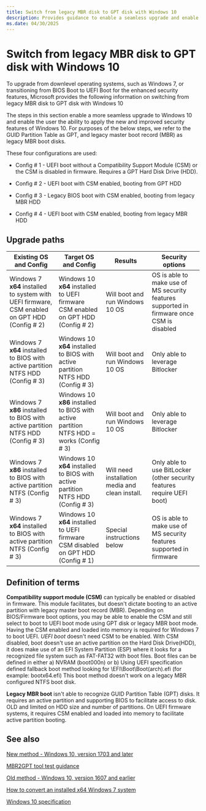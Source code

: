 ```yaml
---
title: Switch from legacy MBR disk to GPT disk with Windows 10
description: Provides guidance to enable a seamless upgrade and enable the user to apply new and improved security features of Windows 10.
ms.date: 04/30/2025
---
```


# Switch from legacy MBR disk to GPT disk with Windows 10

To upgrade from downlevel operating systems, such as Windows 7, or transitioning from BIOS Boot to UEFI Boot for the enhanced security features, Microsoft provides the following information on switching from legacy MBR disk to GPT disk with Windows 10

The steps in this section enable a more seamless upgrade to Windows 10 and enable the user the ability to apply the new and improved security features of Windows 10. For purposes of the below steps, we refer to the GUID Partition Table as GPT, and legacy master boot record (MBR) as legacy MBR boot disks.

These four configurations are used:

- Config \# 1 - UEFI boot without a Compatibility Support Module (CSM) or the CSM is disabled in firmware. Requires a GPT Hard Disk Drive (HDD).

- Config \# 2 - UEFI boot with CSM enabled, booting from GPT HDD

- Config \# 3 - Legacy BIOS boot with CSM enabled, booting from legacy MBR HDD

- Config \# 4 - UEFI boot with CSM enabled, booting from legacy MBR HDD

## Upgrade paths

| Existing OS and Config | Target OS and Config | Results | Security options |
|--|--|--|--|
| Windows 7 **x64** installed to system with UEFI firmware, CSM enabled on GPT HDD (Config \# 2) | Windows 10 **x64** installed to UEFI firmware CSM enabled on GPT HDD (Config \# 2) | Will boot and run Windows 10 OS | OS is able to make use of MS security features supported in firmware once CSM is disabled |
| Windows 7 **x64** installed to BIOS with active partition NTFS HDD (Config \# 3) | Windows 10 **x64** installed to BIOS with active partition NTFS HDD (Config \# 3) | Will boot and run Windows 10 OS | Only able to leverage Bitlocker |
| Windows 7 **x86** installed to BIOS with active partition NTFS HDD (Config \# 3) | Windows 10 **x86** installed to BIOS with active partition NTFS HDD = works (Config \# 3) | Will boot and run Windows 10 OS | Only able to leverage Bitlocker |
| Windows 7 **x86** installed to BIOS with active partition NTFS (Config \# 3) | Windows 10 **x64** installed to BIOS with active partition NTFS HDD (Config \# 3) | Will need installation media and clean install. | Only able to use BitLocker (other security features require UEFI boot) |
| Windows 7 **x64** installed to BIOS with active partition NTFS (Config \# 3) | Windows 10 **x64** installed to UEFI firmware CSM disabled on GPT HDD (Config \# 1) | Special instructions below | OS is able to make use of MS security features supported in firmware |

## Definition of terms

**Compatibility support module (CSM)** can typically be enabled or disabled in firmware. This module facilitates, but doesn't dictate booting to an active partition with legacy master boot record (MBR). Depending on BIOS/Firmware boot options, you may be able to enable the CSM and still select to boot to UEFI boot mode using GPT disk or legacy MBR boot mode. Having the CSM enabled and loaded into memory is required for Windows 7 to boot UEFI.
*UEFI boot* doesn't need CSM to be enabled. With CSM disabled, boot doesn't use an active partition on the Hard Disk Drive(HDD), it does make use of an EFI System Partition (ESP) where it looks for a recognized file system such as FAT-FAT32 with boot files. Boot files can be defined in either a) NVRAM (boot000n) or b) Using UEFI specification defined fallback boot method looking for \\EFI\\Boot\\Boot(arch).efi (for example: bootx64.efi) This boot method doesn't work on a legacy MBR configured NTFS boot disk.

**Legacy MBR boot** isn't able to recognize GUID Partition Table (GPT) disks. It requires an active partition and supporting BIOS to facilitate access to disk. OLD and limited on HDD size and number of partitions. On UEFI firmware systems, it requires CSM enabled and loaded into memory to facilitate active partition booting.

## See also

[New method - Windows 10, version 1703 and later](new-method--windows-10--version-1703-and-later.md)

[MBR2GPT tool test guidance](mbr2gpt-tool-test-guidance.md)

[Old method - Windows 10, version 1607 and earlier](old-method--windows-10--version-1607-and-earlier.md)

[How to convert an installed x64 Windows 7 system](how-to-convert-an-installed-x64-windows-7.md)

[Windows 10 specification](https://www.microsoft.com/windows/Windows-10-specifications)
